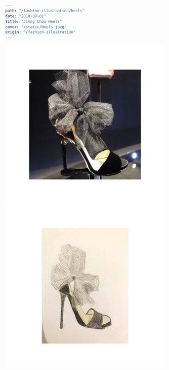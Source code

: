 ```yaml
---
path: "/fashion-illustration/heels"
date: "2018-08-01"
title: "Jimmy Choo Heels"
cover: "/static/Heels.jpeg"
origin: "/fashion-illustration"
---
```

![Javia - Heels](/static/Heels.jpeg)
![Javia - Drawing of Heels](/static/Heels(2).jpeg)